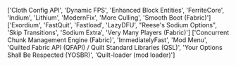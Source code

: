['Cloth Config API', 'Dynamic FPS', 'Enhanced Block Entities', 'FerriteCore', 'Indium', 'Lithium', 'ModernFix', 'More Culling', 'Smooth Boot (Fabric)']
['Exordium', 'FastQuit', 'Fastload', 'LazyDFU', "Reese's Sodium Options", 'Skip Transitions', 'Sodium Extra', 'Very Many Players (Fabric)']
['Concurrent Chunk Management Engine (Fabric)', 'ImmediatelyFast', 'Mod Menu', 'Quilted Fabric API (QFAPI) / Quilt Standard Libraries (QSL)', 'Your Options Shall Be Respected (YOSBR)', 'Quilt-loader (mod loader)']